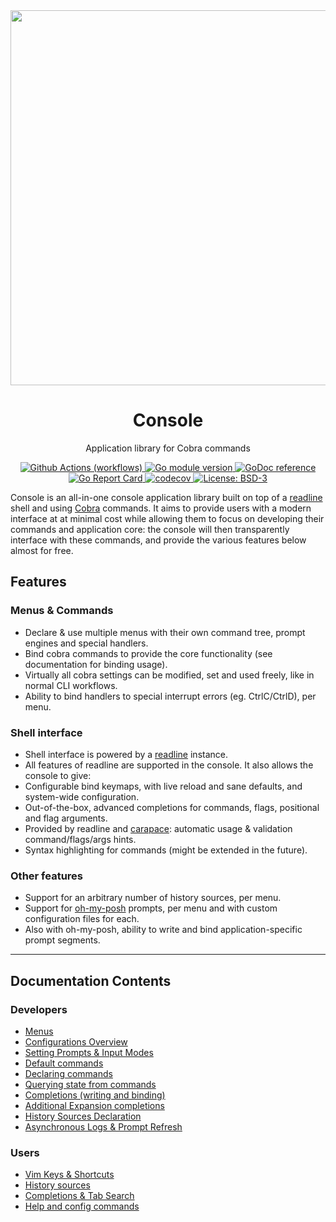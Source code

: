 
<div align="center">
  <a href="https://github.com/reeflective/console">
    <img alt="" src="" width="600">
  </a>
  <br> <h1> Console </h1>

  <p>  Application library for Cobra commands  </p>
</div>


<!-- Badges -->
<p align="center">
  <a href="https://github.com/reeflective/console/actions/workflows/go.yml">
    <img src="https://github.com/reeflective/console/actions/workflows/go.yml/badge.svg?branch=main"
      alt="Github Actions (workflows)" />
  </a>

  <a href="https://github.com/reeflective/console">
    <img src="https://img.shields.io/github/go-mod/go-version/reeflective/console.svg"
      alt="Go module version" />
  </a>

  <a href="https://godoc.org/reeflective/go/console">
    <img src="https://img.shields.io/badge/godoc-reference-blue.svg"
      alt="GoDoc reference" />
  </a>

  <a href="https://goreportcard.com/report/github.com/reeflective/console">
    <img src="https://goreportcard.com/badge/github.com/reeflective/console"
      alt="Go Report Card" />
  </a>

  <a href="https://codecov.io/gh/reeflective/console">
    <img src="https://codecov.io/gh/reeflective/console/branch/main/graph/badge.svg"
      alt="codecov" />
  </a>

  <a href="https://opensource.org/licenses/BSD-3-Clause">
    <img src="https://img.shields.io/badge/License-BSD_3--Clause-blue.svg"
      alt="License: BSD-3" />
  </a>
</p>

Console is an all-in-one console application library built on top of a [readline](https://github.com/reeflective/readline) shell and using [Cobra](https://github.com/spf13/cobra) commands. 
It aims to provide users with a modern interface at at minimal cost while allowing them to focus on developing 
their commands and application core: the console will then transparently interface with these commands, and provide
the various features below almost for free.

## Features

### Menus & Commands 
- Declare & use multiple menus with their own command tree, prompt engines and special handlers.
- Bind cobra commands to provide the core functionality (see documentation for binding usage).
- Virtually all cobra settings can be modified, set and used freely, like in normal CLI workflows.
- Ability to bind handlers to special interrupt errors (eg. CtrlC/CtrlD), per menu.

### Shell interface
- Shell interface is powered by a [readline](https://github.com/reeflective/readline) instance.
- All features of readline are supported in the console. It also allows the console to give:
- Configurable bind keymaps, with live reload and sane defaults, and system-wide configuration.
- Out-of-the-box, advanced completions for commands, flags, positional and flag arguments.
- Provided by readline and [carapace](https://github.com/rsteube/carapace): automatic usage & validation command/flags/args hints.
- Syntax highlighting for commands (might be extended in the future).

### Other features 
- Support for an arbitrary number of history sources, per menu.
- Support for [oh-my-posh](https://github.com/JanDeDobbeleer/oh-my-posh) prompts, per menu and with custom configuration files for each.
- Also with oh-my-posh, ability to write and bind application-specific prompt segments.

<!-- ![readme-main-gif](https://github.com/maxlandon/gonsole/blob/assets/readme-main.gif) -->

---- 
## Documentation Contents

### Developers
* [Menus](https://github.com/maxlandon/gonsole/wiki/Menus)
* [Configurations Overview](https://github.com/maxlandon/gonsole/wiki/Configurations-Overview)
* [Setting Prompts & Input Modes](https://github.com/maxlandon/gonsole/wiki/Prompts-&-Input-Modes)
* [Default commands](https://github.com/maxlandon/gonsole/wiki/Default-Commands)
* [Declaring commands](https://github.com/maxlandon/gonsole/wiki/Declaring-Commands)
* [Querying state from commands](https://github.com/maxlandon/gonsole/wiki/Querying-State-From-Commands)
* [Completions (writing and binding)](https://github.com/maxlandon/gonsole/wiki/Completions)
* [Additional Expansion completions](https://github.com/maxlandon/gonsole/wiki/Expansion-Completers)
* [History Sources Declaration](https://github.com/maxlandon/gonsole/wiki/History-Sources-Declaration)
* [Asynchronous Logs & Prompt Refresh](https://github.com/maxlandon/gonsole/wiki/Prompt-Refresh)

### Users
- [Vim Keys & Shortcuts](https://github.com/maxlandon/gonsole/wiki/Vim-Keys-&-Shortcuts)
- [History sources](https://github.com/maxlandon/gonsole/wiki/History-Sources)
- [Completions & Tab Search](https://github.com/maxlandon/gonsole/wiki/Completions-&-Tab-Search)
- [Help and config commands](https://github.com/maxlandon/gonsole/wiki/Help-&-Config-Commands)
